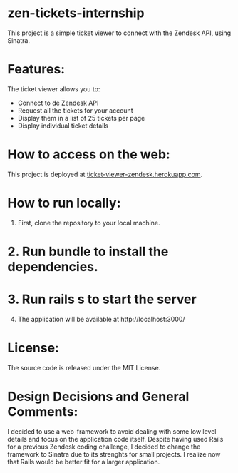 # zen-tickets-internship

This project is a simple ticket viewer to connect with the Zendesk API, using Sinatra.

# Features:
The ticket viewer allows you to:
* Connect to de Zendesk API
* Request all the tickets for your account
* Display them in a list of 25 tickets per page
* Display individual ticket details

# How to access on the web:

This project is deployed at <a href>ticket-viewer-zendesk.herokuapp.com</a>.

# How to run locally:

1. First, clone the repository to your local machine.
# 2. Run bundle to install the dependencies.
# 3. Run rails s to start the server
4. The application will be available at http://localhost:3000/ 

# License:
The source code is released under the MIT License.

# Design Decisions and General Comments:
I decided to use a web-framework to avoid dealing with some low level details and focus on the application code itself. Despite having used Rails for a previous Zendesk coding challenge, I decided to change the framework to Sinatra due to its strenghts for small projects. I realize now that Rails would be better fit for a larger application.
